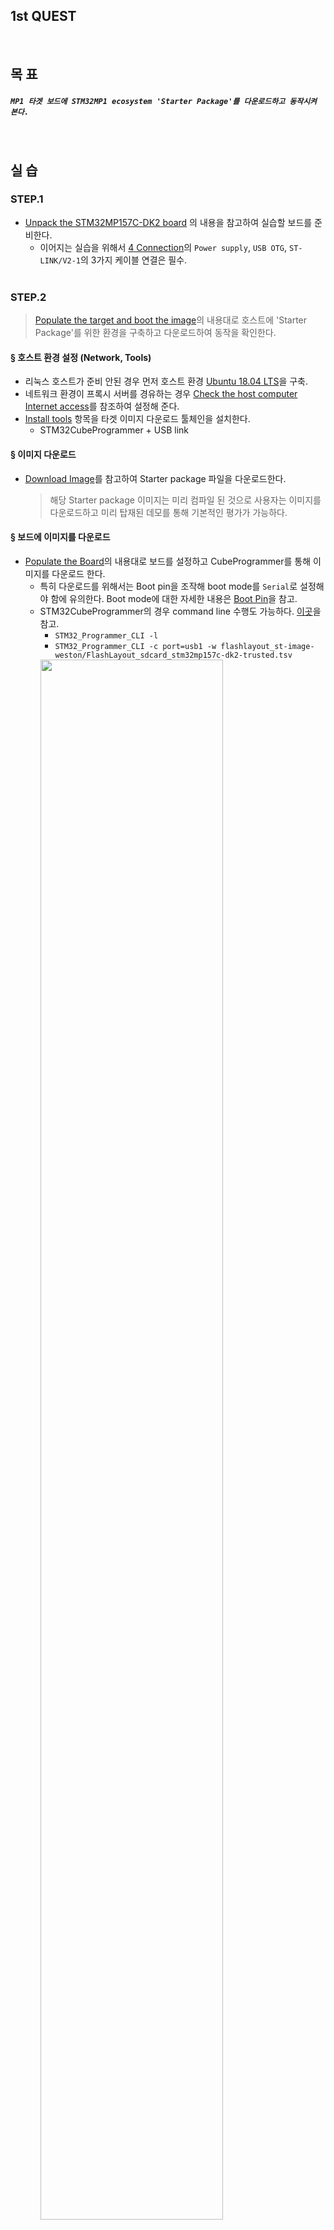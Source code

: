 
## 1st QUEST
<br/>

## 목 표
##### `MP1 타겟 보드에 STM32MP1 ecosystem 'Starter Package'를 다운로드하고 동작시켜 본다.`
<br/>

## 실 습
### STEP.1
- [Unpack the STM32MP157C-DK2 board](https://wiki.st.com/stm32mpu/wiki/Getting_started/STM32MP1_boards/STM32MP157C-DK2/Let%27s_start/Unpack_the_STM32MP157C-DK2_board) 의 내용을 참고하여 실습할 보드를 준비한다.
  - 이어지는 실습을 위해서 [4 Connection](https://wiki.st.com/stm32mpu/wiki/Getting_started/STM32MP1_boards/STM32MP157C-DK2/Let%27s_start/Unpack_the_STM32MP157C-DK2_board#Connection)의 `Power supply`, `USB OTG`, `ST-LINK/V2-1`의 3가지 케이블 연결은 필수.
<br/><br/>

### STEP.2
  > [Populate the target and boot the image](https://wiki.st.com/stm32mpu/wiki/Getting_started/STM32MP1_boards/STM32MP157C-DK2/Let%27s_start/Populate_the_target_and_boot_the_image)의 내용대로 호스트에 'Starter Package'를 위한 환경을 구축하고 다운로드하여 동작을 확인한다.<br/>
#### § 호스트 환경 설정 (Network, Tools)
  - 리눅스 호스트가 준비 안된 경우 먼저 호스트 환경 [Ubuntu 18.04 LTS](https://ubuntu.com/#download)을 구축.
  - 네트워크 환경이 프록시 서버를 경유하는 경우 [Check the host computer Internet access](https://wiki.st.com/stm32mpu/wiki/Getting_started/STM32MP1_boards/STM32MP157C-DK2/Let%27s_start/Populate_the_target_and_boot_the_image#Check_the_host_computer_Internet_access)를 참조하여 설정해 준다.
  - [Install tools](https://wiki.st.com/stm32mpu/wiki/Getting_started/STM32MP1_boards/STM32MP157C-DK2/Let%27s_start/Populate_the_target_and_boot_the_image#Install_the_tools) 항목을 타겟 이미지 다운로드 툴체인을 설치한다.
    - STM32CubeProgrammer + USB link
#### § 이미지 다운로드
  - [Download Image](https://wiki.st.com/stm32mpu/wiki/Getting_started/STM32MP1_boards/STM32MP157C-DK2/Let%27s_start/Populate_the_target_and_boot_the_image#Download_the_image)를 참고하여 Starter package 파일을 다운로드한다.
    > 해당 Starter package 이미지는 미리 컴파일 된 것으로 사용자는 이미지를 다운로드하고 미리 탑재된 데모를 통해 기본적인 평가가 가능하다.
#### § 보드에 이미지를 다운로드 
  - [Populate the Board](https://wiki.st.com/stm32mpu/wiki/Getting_started/STM32MP1_boards/STM32MP157C-DK2/Let%27s_start/Populate_the_target_and_boot_the_image#Populate_the_SDCard)의 내용대로 보드를 설정하고 CubeProgrammer를 통해 이미지를 다운로드 한다.
    - 특히 다운로드를 위해서는 Boot pin을 조작해 boot mode를 `Serial`로 설정해야 함에 유의한다. Boot mode에 대한 자세한 내용은 [Boot Pin](https://wiki.st.com/stm32mpu/wiki/STM32MP15_ROM_code_overview#Configuration)을 참고.
    - STM32CubeProgrammer의 경우 command line 수행도 가능하다. [이곳](https://wiki.st.com/stm32mpu/wiki/STM32CubeProgrammer#How_to_flash_with_STM32CubeProgrammer)을 참고.
      - `STM32_Programmer_CLI -l`
      - `STM32_Programmer_CLI -c port=usb1 -w flashlayout_st-image-weston/FlashLayout_sdcard_stm32mp157c-dk2-trusted.tsv`
      <img src="https://github.com/marcusjang78/korea-stm32mp1-quest/blob/master/mp1-quest-01/images/about.usb.png" alt="" width="80%" height="80%" />
    - DK2 보드는 Sdcard를 단일 스토리지로 가지기 때문에 이미지는 이곳으로 다운로드 된다. (FlashLayout_sdcard_*.tsv)
    - 다운로드 과정은 DK2 보드의 LCD 화면과 `ST-LINK/V2-1`를 통해 연결된 CDC terminal(/dev/ttyACM*)로도 확인이 가능.
#### § 보드를 정상 부팅하여 동작 확인
  - [Boot the board](https://wiki.st.com/stm32mpu/wiki/Getting_started/STM32MP1_boards/STM32MP157C-DK2/Let%27s_start/Populate_the_target_and_boot_the_image#Boot_the_board)를 참고하여 보드가 정상 부팅하여 이미지가 잘 다운로드 되었는지 확인한다.
    - 마찬가지로 Boot pin - boot mode 설정에 유의한다.
    - `ST-LINK/V2-1`이 연결된 경우에는 부트 및 리눅스 커널 로그가 확인 가능하고 부팅 완료 후 쉘 프롬프트가 표시되면 기본적인 명령어를 입력할 수 있다. 이외에도 네트워크(ethernet), Python등이 가능한데 [Execute basic commands](https://wiki.st.com/stm32mpu/wiki/Getting_started/STM32MP1_boards/STM32MP157C-DK2/Let%27s_start/Execute_basic_commands)를 반드시 실행해 보자.<br/>
    <img src="https://github.com/marcusjang78/korea-stm32mp1-quest/blob/master/mp1-quest-01/images/about.shell.png" alt="" width="80%" height="80%" /><br/>
      <img src="https://github.com/marcusjang78/korea-stm32mp1-quest/blob/master/mp1-quest-01/images/shell-log.png" alt="" width="80%" height="80%" /><br/>
      <img src="https://github.com/marcusjang78/korea-stm32mp1-quest/blob/master/mp1-quest-01/images/python.png" alt="" width="80%" height="80%" /><br/>
    - Wireless network 설정은 [How to setup wifi connection](https://wiki.st.com/stm32mpu/wiki/How_to_setup_wifi_connection)를 참조. (아래는 무선 및 유선 네트워크가 모두 연결된 경우)
      <img src="https://github.com/marcusjang78/korea-stm32mp1-quest/blob/master/mp1-quest-01/images/eth-wlan.png" alt="" width="80%" height="80%" /><br/>
    
    - Ecosystem에서 제공하는 기본 데모에 대해서는 [Use the demo launcher](https://wiki.st.com/stm32mpu/wiki/Getting_started/STM32MP1_boards/STM32MP157C-DK2/Let%27s_start/Use_the_demo_launcher)를 참고.
